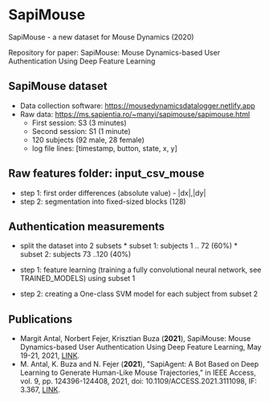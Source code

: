 # SapiMouse
SapiMouse - a new dataset for Mouse Dynamics (2020)

Repository for paper: SapiMouse: Mouse Dynamics-based User Authentication Using Deep Feature Learning

## SapiMouse dataset
* Data collection software: https://mousedynamicsdatalogger.netlify.app
* Raw data: https://ms.sapientia.ro/~manyi/sapimouse/sapimouse.html
   * First session: S3 (3 minutes)
   * Second session: S1 (1 minute)
   * 120 subjects (92 male, 28 female)
   * log file lines: [timestamp, button, state, x, y]
   
## Raw features folder: input_csv_mouse
   * step 1: first order differences (absolute value) - |dx|,|dy|
   * step 2: segmentation into fixed-sized blocks (128)
 
## Authentication measurements
   * split the dataset into 2 subsets
   	* subset 1: subjects 1 .. 72 (60%)
   	* subset 2: subjects 73 ..120 (40%)
   	
   * step 1: feature learning (training a fully convolutional neural network, see TRAINED_MODELS) using subset 1
   	 
   * step 2: creating a One-class SVM model for each subject from subset 2
## Publications
   * Margit Antal, Norbert Fejer, Krisztian Buza (<b>2021</b>), SapiMouse: Mouse Dynamics-based User Authentication Using Deep Feature Learning, May 19-21, 2021, [LINK](https://ieeexplore.ieee.org/document/9465583).
   * M. Antal, K. Buza and N. Fejer (<b>2021</b>), "SapiAgent: A Bot Based on Deep Learning to Generate Human-Like Mouse Trajectories," in IEEE Access, vol. 9, pp. 124396-124408, 2021, doi: 10.1109/ACCESS.2021.3111098, IF: 3.367, [LINK](https://ieeexplore.ieee.org/document/9530664).
   
   
	
	
